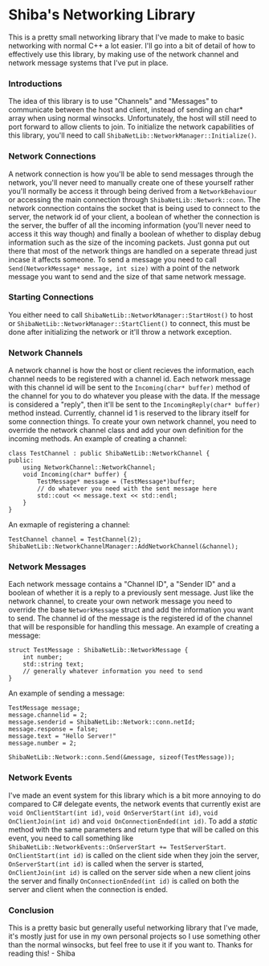 # Shiba's Networking Library
This is a pretty small networking library that I've made to make to basic networking with normal C++ a lot easier.
I'll go into a bit of detail of how to effectively use this library, by making use of the network channel and network message systems that I've put in place.

### Introductions
The idea of this library is to use "Channels" and "Messages" to communicate between the host and client, instead of sending an char* array when using normal winsocks.
Unfortunately, the host will still need to port forward to allow clients to join.
To initialize the network capabilities of this library, you'll need to call ```ShibaNetLib::NetworkManager::Initialize()```.

### Network Connections
A network connection is how you'll be able to send messages through the network, you'll never need to manually create one of these yourself rather you'll normally be access it through being derived from a ```NetworkBehaviour``` or accessing the main connection through ```ShibaNetLib::Network::conn```. The network connection contains the socket that is being used to connect to the server, the network id of your client, a boolean of whether the connection is the server, the buffer of all the incoming information (you'll never need to access it this way though) and finally a boolean of whether to display debug information such as the size of the incoming packets. Just gonna put out there that most of the network things are handled on a seperate thread just incase it affects someone. To send a message you need to call ```Send(NetworkMessage* message, int size)``` with a point of the network message you want to send and the size of that same network message.

### Starting Connections
You either need to call ```ShibaNetLib::NetworkManager::StartHost()``` to host or ```ShibaNetLib::NetworkManager::StartClient()``` to connect, this must be done after initializing the network or it'll throw a network exception. 

### Network Channels
A network channel is how the host or client recieves the information, each channel needs to be registered with a channel id. Each network message with this channel id will be sent to the ```Incoming(char* buffer)``` method of the channel for you to do whatever you please with the data. If the message is considered a "reply", then it'll be sent to the ```IncomingReply(char* buffer)``` method instead. Currently, channel id 1 is reserved to the library itself for some connection things. To create your own network channel, you need to override the network channel class and add your own definition for the incoming methods. An example of creating a channel: 
```
class TestChannel : public ShibaNetLib::NetworkChannel {
public:
    using NetworkChannel::NetworkChannel;
    void Incoming(char* buffer) {
        TestMessage* message = (TestMessage*)buffer;
        // do whatever you need with the sent message here
        std::cout << message.text << std::endl;
    }
}
```
An exmaple of registering a channel:
```
TestChannel channel = TestChannel(2);
ShibaNetLib::NetworkChannelManager::AddNetworkChannel(&channel);
```

### Network Messages
Each network message contains a "Channel ID", a "Sender ID" and a boolean of whether it is a reply to a previously sent message. Just like the network channel, to create your own network message you need to override the base ```NetworkMessage``` struct and add the information you want to send. The channel id of the message is the registered id of the channel that will be responsible for handling this message. An example of creating a message:
```
struct TestMessage : ShibaNetLib::NetworkMessage {
    int number;
    std::string text;
    // generally whatever information you need to send
}
```
An example of sending a message:
```
TestMessage message;
message.channelid = 2;
message.senderid = ShibaNetLib::Network::conn.netId;
message.response = false;
message.text = "Hello Server!"
message.number = 2;

ShibaNetLib::Network::conn.Send(&message, sizeof(TestMessage));
```


### Network Events
I've made an event system for this library which is a bit more annoying to do compared to C# delegate events, the network events that currently exist are ```void OnClientStart(int id)```, ```void OnServerStart(int id)```, ```void OnClientJoin(int id)``` and ```void OnConnectionEnded(int id)```. To add a *static* method with the same parameters and return type that will be called on this event, you need to call something like ```ShibaNetLib::NetworkEvents::OnServerStart += TestServerStart```. ```OnClientStart(int id)``` is called on the client side when they join the server, ```OnServerStart(int id)``` is called when the server is started, ```OnClientJoin(int id)``` is called on the server side when a new client joins the server and finally ```OnConnectionEnded(int id)``` is called on both the server and client when the connection is ended. 


### Conclusion
This is a pretty basic but generally useful networking library that I've made, it's mostly just for use in my own personal projects so I use something other than the normal winsocks, but feel free to use it if you want to. Thanks for reading this! - Shiba
